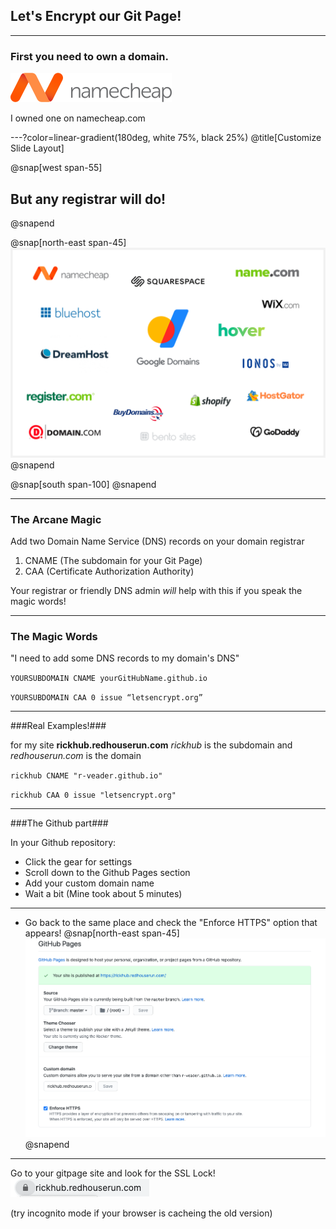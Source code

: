 ## **Let's Encrypt** our **Git Page**!

---

### First you need to own a domain.

![IMAGE](assets/img/namecheap.png)

I owned one on namecheap.com


---?color=linear-gradient(180deg, white 75%, black 25%)
@title[Customize Slide Layout]

@snap[west span-55]
## But any registrar will do!
@snapend

@snap[north-east span-45]
![IMAGE](assets/img/registrars.png)
@snapend

@snap[south span-100]
@snapend

---

### The Arcane Magic

Add two Domain Name Service (DNS) records on your domain registrar

1. CNAME (The subdomain for your Git Page)
2. CAA (Certificate Authorization Authority)

Your registrar or friendly DNS admin *will* help with this if you speak the magic words!

---

### The Magic Words 

"I need to add some DNS records to my domain's DNS"

`YOURSUBDOMAIN CNAME yourGitHubName.github.io`

`YOURSUBDOMAIN CAA 0 issue “letsencrypt.org”`

---

###Real Examples!###

for my site **rickhub.redhouserun.com** *rickhub* is the subdomain and *redhouserun.com* is the domain 

`rickhub CNAME "r-veader.github.io"`

`rickhub CAA 0 issue "letsencrypt.org"`

---

###The Github part###

In your Github repository:
- Click the gear for settings
- Scroll down to the Github Pages section
- Add your custom domain name
- Wait a bit (Mine took about 5 minutes)

---

- Go back to the same place and check the "Enforce HTTPS" option that appears!
@snap[north-east span-45]
![IMAGE](assets/img/githubSSL.png)
@snapend

---

Go to your gitpage site and look for the SSL Lock! ![IMAGE](assets/img/sslLock.png)


(try incognito mode if your browser is cacheing the old version)
